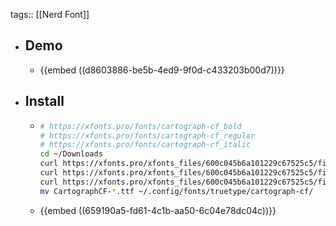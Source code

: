 tags:: [[Nerd Font]]

- ## Demo
	- {{embed ((d8603886-be5b-4ed9-9f0d-c433203b00d7))}}
- ## Install
	- ```bash
	  # https://xfonts.pro/fonts/cartograph-cf_bold
	  # https://xfonts.pro/fonts/cartograph-cf_regular
	  # https://xfonts.pro/fonts/cartograph-cf_italic
	  cd ~/Downloads
	  curl https://xfonts.pro/xfonts_files/600c045b6a101229c67525c5/files/CartographCF-Bold.ttf --output "CartographCF-Bold.ttf"
	  curl https://xfonts.pro/xfonts_files/600c045b6a101229c67525c5/files/CartographCF-Regular.ttf --output "CartographCF-Regular.ttf"
	  curl https://xfonts.pro/xfonts_files/600c045b6a101229c67525c5/files/CartographCF-RegularItalic.ttf --output "CartographCF-RegularItalic.ttf"
	  mv CartographCF-*.ttf ~/.config/fonts/truetype/cartograph-cf/
	  ```
	- {{embed ((659190a5-fd61-4c1b-aa50-6c04e78dc04c))}}